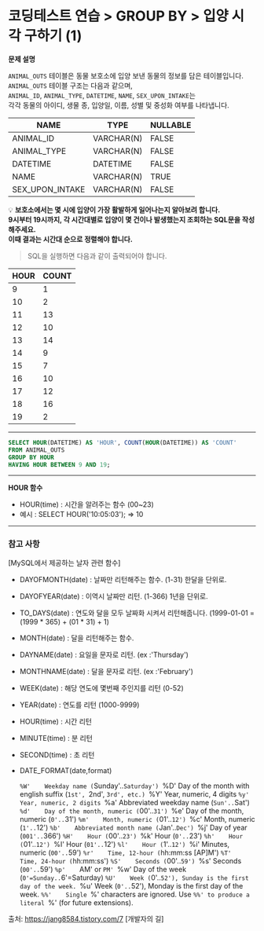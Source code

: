 # 코딩테스트 연습 > GROUP BY > 입양 시각 구하기 (1)

**문제 설명**

`ANIMAL_OUTS` 테이블은 동물 보호소에 입양 보낸 동물의 정보를 담은 테이블입니다.   
`ANIMAL_OUTS` 테이블 구조는 다음과 같으며,   
`ANIMAL_ID`, `ANIMAL_TYPE`, `DATETIME`, `NAME`, `SEX_UPON_INTAKE`는  
각각 동물의 아이디, 생물 종, 입양일, 이름, 성별 및 중성화 여부를 나타냅니다.

NAME	| TYPE | NULLABLE
--- | --- | ---
ANIMAL_ID |	VARCHAR(N) |	FALSE
ANIMAL_TYPE |	VARCHAR(N) |	FALSE
DATETIME |	DATETIME |	FALSE
NAME |	VARCHAR(N) |	TRUE
SEX_UPON_INTAKE |	VARCHAR(N) |	FALSE


💡 **보호소에서는 몇 시에 입양이 가장 활발하게 일어나는지 알아보려 합니다.    
9시부터 19시까지, 각 시간대별로 입양이 몇 건이나 발생했는지 조회하는 SQL문을 작성해주세요.    
이때 결과는 시간대 순으로 정렬해야 합니다.**

> SQL을 실행하면 다음과 같이 출력되어야 합니다.

HOUR |	COUNT
--- | ---
9	|1
10 |	2
11 |	13
12 |	10
13 |	14
14 |	9
15 |	7
16 |	10
17 |	12
18 |	16
19 |	2

---

```sql
SELECT HOUR(DATETIME) AS 'HOUR', COUNT(HOUR(DATETIME)) AS 'COUNT' 
FROM ANIMAL_OUTS 
GROUP BY HOUR
HAVING HOUR BETWEEN 9 AND 19;
```

---

**HOUR 함수**

- HOUR(time) : 시간을 알려주는 함수 (00~23)
- 예시 : SELECT HOUR('10:05:03'); => 10

---

### 참고 사항

[MySQL에서 제공하는 날자 관련 함수]

- DAYOFMONTH(date) : 날짜만 리턴해주는 함수. (1-31) 한달을 단위로.
- DAYOFYEAR(date) : 이역시 날짜만 리턴. (1-366) 1년을 단위로.
- TO_DAYS(date) : 연도와 달을 모두 날짜화 시켜서 리턴해줍니다.
                            (1999-01-01 = (1999 * 365) + (01 * 31) + 1)
- MONTH(date) : 달을 리턴해주는 함수.
- DAYNAME(date) : 요일을 문자로 리턴. (ex :'Thursday')
- MONTHNAME(date) : 달을 문자로 리턴. (ex :'February')
- WEEK(date) : 해당 연도에 몇번째 주인지를 리턴 (0-52)
- YEAR(date) : 연도를 리턴 (1000-9999)
- HOUR(time) : 시간 리턴 
- MINUTE(time) : 분 리턴
- SECOND(time) : 초 리턴

- DATE_FORMAT(date,format)

     `%W'    Weekday name (`Sunday'..`Saturday')
     `%D'    Day of the month with english suffix (`1st', `2nd', `3rd',
             etc.)
     `%Y'    Year, numeric, 4 digits
     `%y'    Year, numeric, 2 digits
     `%a'    Abbreviated weekday name (`Sun'..`Sat')
     `%d'    Day of the month, numeric (`00'..`31')
     `%e'    Day of the month, numeric (`0'..`31')
     `%m'    Month, numeric (`01'..`12')
     `%c'    Month, numeric (`1'..`12')
     `%b'    Abbreviated month name (`Jan'..`Dec')
     `%j'    Day of year (`001'..`366')
     `%H'    Hour (`00'..`23')
     `%k'    Hour (`0'..`23')
     `%h'    Hour (`01'..`12')
     `%I'    Hour (`01'..`12')
     `%l'    Hour (`1'..`12')
     `%i'    Minutes, numeric (`00'..`59')
     `%r'    Time, 12-hour (`hh:mm:ss [AP]M')
     `%T'    Time, 24-hour (`hh:mm:ss')
     `%S'    Seconds (`00'..`59')
     `%s'    Seconds (`00'..`59')
     `%p'    `AM' or `PM'
     `%w'    Day of the week (`0'=Sunday..`6'=Saturday)
     `%U'    Week (`0'..`52'), Sunday is the first day of the week.
     `%u'    Week (`0'..`52'), Monday is the first day of the week.
     `%%'    Single `%' characters are ignored.  Use `%%' to produce a
             literal `%' (for future extensions).



출처: https://jang8584.tistory.com/7 [개발자의 길]
